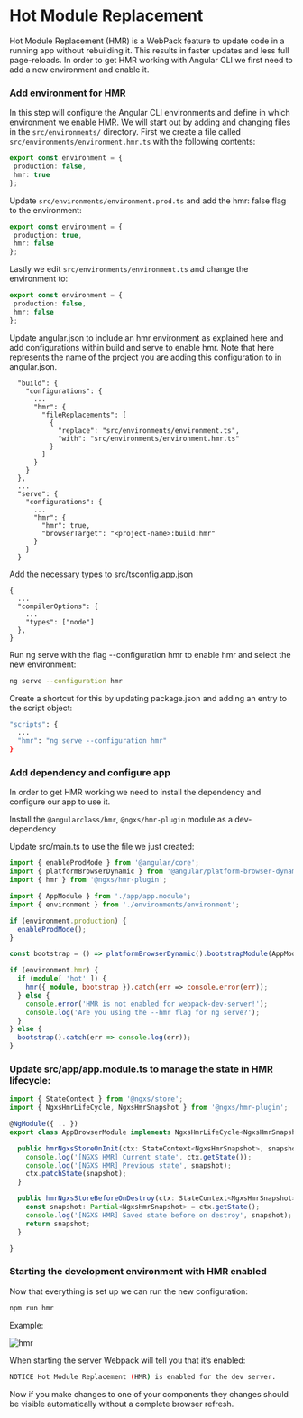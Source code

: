 # Hot Module Replacement

Hot Module Replacement (HMR) is a WebPack feature to update code in a running app without rebuilding it. This results in faster updates and less full page-reloads.
In order to get HMR working with Angular CLI we first need to add a new environment and enable it.

### Add environment for HMR

In this step will configure the Angular CLI environments and define in which environment we enable HMR. 
We will start out by adding and changing files in the `src/environments/` directory. 
First we create a file called `src/environments/environment.hmr.ts` with the following contents:

```ts
export const environment = {
 production: false,
 hmr: true
};
```

Update `src/environments/environment.prod.ts` and add the hmr: false flag to the environment:

```ts
export const environment = {
 production: true,
 hmr: false
};
```

Lastly we edit `src/environments/environment.ts` and change the environment to:

```ts
export const environment = {
 production: false,
 hmr: false
};
```

Update angular.json to include an hmr environment as explained here and add configurations within build and serve to enable hmr. 
Note that <project-name> here represents the name of the project you are adding this configuration to in angular.json.

```text
  "build": {
    "configurations": {
      ...
      "hmr": {
        "fileReplacements": [
          {
            "replace": "src/environments/environment.ts",
            "with": "src/environments/environment.hmr.ts"
          }
        ]
      }
    }
  },
  ...
  "serve": {
    "configurations": {
      ...
      "hmr": {
        "hmr": true,
        "browserTarget": "<project-name>:build:hmr"
      }
    }
  }
```

Add the necessary types to src/tsconfig.app.json

```text
{
  ...
  "compilerOptions": {
    ...
    "types": ["node"]
  },
}
```

Run ng serve with the flag --configuration hmr to enable hmr and select the new environment:

```bash
ng serve --configuration hmr
```

Create a shortcut for this by updating package.json and adding an entry to the script object:

```bash
"scripts": {
  ...
  "hmr": "ng serve --configuration hmr"
}
```

### Add dependency and configure app

In order to get HMR working we need to install the dependency and configure our app to use it.

Install the `@angularclass/hmr`, `@ngxs/hmr-plugin` module as a dev-dependency

Update src/main.ts to use the file we just created:

```ts
import { enableProdMode } from '@angular/core';
import { platformBrowserDynamic } from '@angular/platform-browser-dynamic';
import { hmr } from '@ngxs/hmr-plugin';

import { AppModule } from './app/app.module';
import { environment } from './environments/environment';

if (environment.production) {
  enableProdMode();
}

const bootstrap = () => platformBrowserDynamic().bootstrapModule(AppModule);

if (environment.hmr) {
  if (module[ 'hot' ]) {
    hmr({ module, bootstrap }).catch(err => console.error(err));
  } else {
    console.error('HMR is not enabled for webpack-dev-server!');
    console.log('Are you using the --hmr flag for ng serve?');
  }
} else {
  bootstrap().catch(err => console.log(err));
}
```

### Update src/app/app.module.ts to manage the state in HMR lifecycle:

```ts
import { StateContext } from '@ngxs/store';
import { NgxsHmrLifeCycle, NgxsHmrSnapshot } from '@ngxs/hmr-plugin';

@NgModule({ .. })
export class AppBrowserModule implements NgxsHmrLifeCycle<NgxsHmrSnapshot> {

  public hmrNgxsStoreOnInit(ctx: StateContext<NgxsHmrSnapshot>, snapshot: Partial<NgxsHmrSnapshot>) {
    console.log('[NGXS HMR] Current state', ctx.getState());
    console.log('[NGXS HMR] Previous state', snapshot);
    ctx.patchState(snapshot);
  }

  public hmrNgxsStoreBeforeOnDestroy(ctx: StateContext<NgxsHmrSnapshot>): Partial<NgxsHmrSnapshot> {
    const snapshot: Partial<NgxsHmrSnapshot> = ctx.getState();
    console.log('[NGXS HMR] Saved state before on destroy', snapshot);
    return snapshot;
  }

}
```

### Starting the development environment with HMR enabled

Now that everything is set up we can run the new configuration:

```bash
npm run hmr
```

Example:

![hmr](../assets/hmr.gif)

When starting the server Webpack will tell you that it’s enabled:

```bash
NOTICE Hot Module Replacement (HMR) is enabled for the dev server.
```

Now if you make changes to one of your components they changes should be visible automatically without a complete browser refresh.
